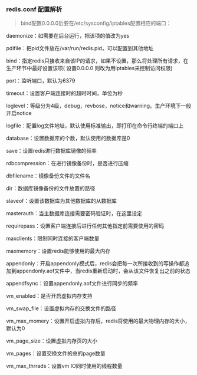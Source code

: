 ### redis.conf  配置解析
> bind配置0.0.0.0后要在/etc/sysconfig/iptables配置相应的端口：

daemonize：如需要在后台运行，把该项的值改为yes
 
pdifile：把pid文件放在/var/run/redis.pid，可以配置到其他地址
 
bind：指定redis只接收来自该IP的请求，如果不设置，那么将处理所有请求，在生产环节中最好设置该项( 设置0.0.0.0 则改为用iptables来控制访问权限)
 
port：监听端口，默认为6379
 
timeout：设置客户端连接时的超时时间，单位为秒
 
loglevel：等级分为4级，debug，revbose，notice和warning。生产环境下一般开启notice
 
logfile：配置log文件地址，默认使用标准输出，即打印在命令行终端的端口上
 
database：设置数据库的个数，默认使用的数据库是0
 
save：设置redis进行数据库镜像的频率
 
rdbcompression：在进行镜像备份时，是否进行压缩
 
dbfilename：镜像备份文件的文件名
 
dir：数据库镜像备份的文件放置的路径
 
slaveof：设置该数据库为其他数据库的从数据库
 
masterauth：当主数据库连接需要密码验证时，在这里设定
 
requirepass：设置客户端连接后进行任何其他指定前需要使用的密码
 
maxclients：限制同时连接的客户端数量
 
maxmemory：设置redis能够使用的最大内存
 
appendonly：开启appendonly模式后，redis会把每一次所接收到的写操作都追加到appendonly.aof文件中，当redis重新启动时，会从该文件恢复出之前的状态
 
appendfsync：设置appendonly.aof文件进行同步的频率
 
vm_enabled：是否开启虚拟内存支持
 
vm_swap_file：设置虚拟内存的交换文件的路径
 
vm_max_momery：设置开启虚拟内存后，redis将使用的最大物理内存的大小，默认为0
 
vm_page_size：设置虚拟内存页的大小
 
vm_pages：设置交换文件的总的page数量
 
vm_max_thrrads：设置vm IO同时使用的线程数量

